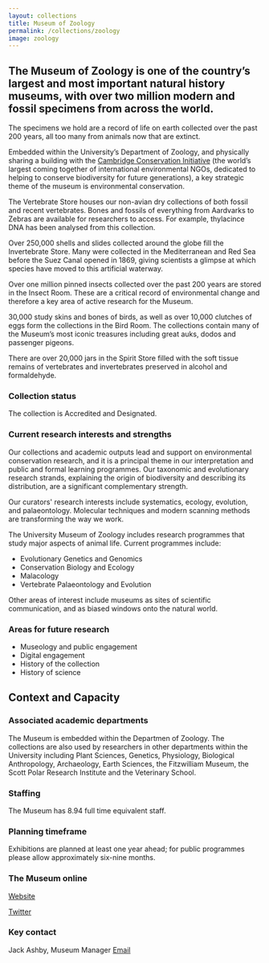 ```yaml
---
layout: collections
title: Museum of Zoology
permalink: /collections/zoology
image: zoology
---
```

<h2>The Museum of Zoology is one of the country’s largest and most important natural history museums, with over two million modern and fossil specimens from across the world.</h2> 
The specimens we hold are a record of life on earth collected over the past 200 years, all too many from animals now that are extinct.
<p>
Embedded within the University’s Department of Zoology, and physically sharing a building with the <a href="http://www.cambridgeconservation.org/">Cambridge Conservation Initiative</a> (the world’s largest coming together of international environmental NGOs, dedicated to helping to conserve biodiversity for future generations), a key strategic theme of the museum is environmental conservation. 

The Vertebrate Store houses our non-avian dry collections of both fossil and recent vertebrates. Bones and fossils of everything from Aardvarks to Zebras are available for researchers to access. For example, thylacince DNA has been analysed from this collection.

Over 250,000 shells and slides collected around the globe fill the Invertebrate Store. Many were collected in the Mediterranean and Red Sea before the Suez Canal opened in 1869, giving scientists a glimpse at which species have moved to this artificial waterway. 

Over one million pinned insects collected over the past 200 years are stored in the Insect Room. These are a critical record of environmental change and therefore a key area of active research for the Museum. 

30,000 study skins and bones of birds, as well as over 10,000 clutches of eggs form the collections in the Bird Room. The collections contain many of the Museum’s most iconic treasures including great auks, dodos and passenger pigeons.

There are over 20,000 jars in the Spirit Store filled with the soft tissue remains of vertebrates and invertebrates preserved in alcohol and formaldehyde.

<h3>Collection status</h3>
The collection is Accredited and Designated.

<h3>Current research interests and strengths</h3>
Our collections and academic outputs lead and support on environmental conservation research, and it is a principal theme in our interpretation and public and formal learning programmes. Our taxonomic and evolutionary research strands, explaining the origin of biodiversity and describing its distribution, are a significant complementary strength.

Our curators' research interests include systematics, ecology, evolution, and palaeontology. Molecular techniques and modern scanning methods are transforming the way we work.

The University Museum of Zoology includes research programmes that study major aspects of animal life. Current programmes include:
<p><ul>
 <li>Evolutionary Genetics and Genomics</li>
 <li>Conservation Biology and Ecology</li>
 <li>Malacology</li>
 <li>Vertebrate Palaeontology and Evolution</li>
</ul>
<p>
 
Other areas of interest include museums as sites of scientific communication, and as biased windows onto the natural world.

<h3>Areas for future research</h3>
<ul>
<li>Museology and public engagement</li>
 <li>Digital engagement</li>
 <li>History of the collection</li>
 <li>History of science</li>
</ul>
<h2>Context and Capacity</h2>

<h3>Associated academic departments</h3>
The Museum is embedded within the Departmen of Zoology. The collections are also used by researchers in other departments within the University including Plant Sciences, Genetics, Physiology, Biological Anthropology, Archaeology, Earth Sciences, the Fitzwilliam Museum, the Scott Polar Research Institute and the Veterinary School.

<h3>Staffing</h3>
The Museum has 8.94 full time equivalent staff.

<h3>Planning timeframe</h3>
Exhibitions are planned at least one year ahead; for public programmes please allow approximately six-nine months. 

<h3>The Museum online</h3>

<a href="http://www.museum.zoo.cam.ac.uk/collections-research/research">Website</a>
<p>
<a href="http://twitter.com/zoologymuseum">Twitter</a>

<h3>Key contact</h3>
Jack Ashby, Museum Manager
<a href="mailto:jda26@cam.ac.uk">Email</a>

